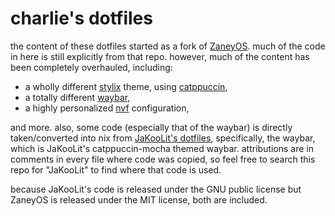 # charlie's dotfiles

the content of these dotfiles started as a fork of
[ZaneyOS](https://gitlab.com/Zaney/zaneyos). much of the code in here is still
explicitly from that repo. however, much of the content has been completely
overhauled, including:

- a wholly different [stylix](https://github.com/danth/stylix) theme, using
  [catppuccin](https://catppuccin.com/),
- a totally different [waybar](https://github.com/Alexays/Waybar),
- a highly personalized [nvf](https://github.com/NotAShelf/nvf) configuration,

and more. also, some code (especially that of the waybar) is directly
taken/converted into nix from
[JaKooLit's dotfiles](https://github.com/JaKooLit/Hyprland-Dots), specifically,
the waybar, which is JaKooLit's catppuccin-mocha themed waybar. attributions are
in comments in every file where code was copied, so feel free to search this
repo for "JaKooLit" to find where that code is used.

because JaKooLit's code is released under the GNU public license but ZaneyOS is
released under the MIT license, both are included.
